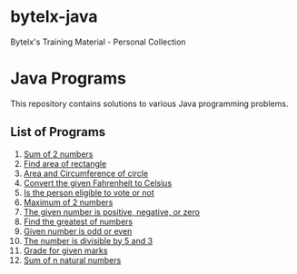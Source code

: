 # bytelx-java
Bytelx's Training Material - Personal Collection

# Java Programs

This repository contains solutions to various Java programming problems.

## List of Programs

1. [Sum of 2 numbers](SumOfTwoNumbers.md)
2. [Find area of rectangle](AreaOfRectangle.md)
3. [Area and Circumference of circle](CircleProperties.md)
4. [Convert the given Fahrenheit to Celsius](FahrenheitToCelsius.md)
5. [Is the person eligible to vote or not](VotingEligibility.md)
6. [Maximum of 2 numbers](MaximumOfTwoNumbers.md)
7. [The given number is positive, negative, or zero](NumberCheck.md)
8. [Find the greatest of numbers](GreatestOfThreeNumbers.md)
9. [Given number is odd or even](OddOrEven.md)
10. [The number is divisible by 5 and 3](DivisibleByFiveAndThree.md)
11. [Grade for given marks](GradeCalculator.md)
12. [Sum of n natural numbers](SumOfNNumbers.md)
